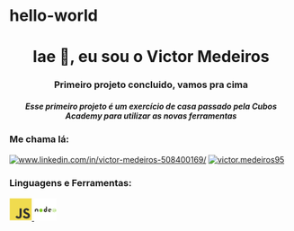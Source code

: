 # hello-world
<h1 align="center">Iae 👋, eu sou o Victor Medeiros</h1>
<h3 align="center">Primeiro projeto concluido, vamos pra cima</h3>

<h5 align="center">Esse primeiro projeto é um exercício de casa passado pela Cubos Academy para utilizar as novas ferramentas</h5>

<h3 align="left">Me chama lá:</h3>
<p align="left">
<a href="https://linkedin.com/in/www.linkedin.com/in/victor-medeiros-508400169/" target="blank"><img align="center" src="https://raw.githubusercontent.com/rahuldkjain/github-profile-readme-generator/master/src/images/icons/Social/linked-in-alt.svg" alt="www.linkedin.com/in/victor-medeiros-508400169/" height="30" width="40" /></a>
<a href="https://instagram.com/victor.medeiros95" target="blank"><img align="center" src="https://raw.githubusercontent.com/rahuldkjain/github-profile-readme-generator/master/src/images/icons/Social/instagram.svg" alt="victor.medeiros95" height="30" width="40" /></a>
</p>

<h3 align="left">Linguagens e Ferramentas:</h3>
<p align="left"> <a href="https://developer.mozilla.org/en-US/docs/Web/JavaScript" target="_blank" rel="noreferrer"> <img src="https://raw.githubusercontent.com/devicons/devicon/master/icons/javascript/javascript-original.svg" alt="javascript" width="40" height="40"/> </a> <a href="https://nodejs.org" target="_blank" rel="noreferrer"> <img src="https://raw.githubusercontent.com/devicons/devicon/master/icons/nodejs/nodejs-original-wordmark.svg" alt="nodejs" width="40" height="40"/> </a> </p>
